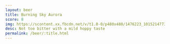 ```yaml
---
layout: beer
title: Burning Sky Aurora
score: 8
img: https://scontent.xx.fbcdn.net/v/t1.0-0/p480x480/1476223_10152147732298745_333484722_n.jpg?oh=b8693a22f20cf859c266f0daace03d20&oe=58D71407
desc: Not too bitter with a mild hoppy taste
permalink: /beer/:title.html
---
```


